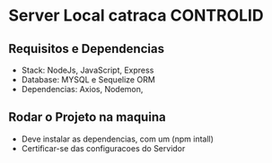 # Server Local catraca CONTROLID

## Requisitos e Dependencias

- Stack: NodeJs, JavaScript, Express
- Database: MYSQL e Sequelize ORM
- Dependencias: Axios, Nodemon,

## Rodar o Projeto na maquina

- Deve instalar as dependencias, com um (npm intall)
- Certificar-se das configuracoes do Servidor
